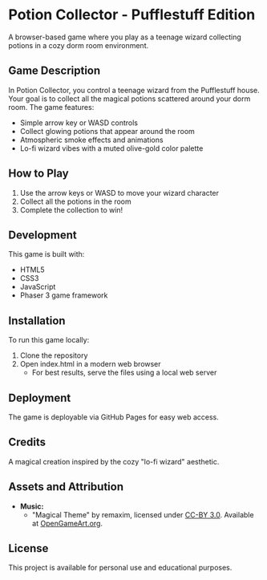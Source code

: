 # Potion Collector - Pufflestuff Edition

A browser-based game where you play as a teenage wizard collecting potions in a cozy dorm room environment.

## Game Description

In Potion Collector, you control a teenage wizard from the Pufflestuff house. Your goal is to collect all the magical potions scattered around your dorm room. The game features:

- Simple arrow key or WASD controls
- Collect glowing potions that appear around the room
- Atmospheric smoke effects and animations
- Lo-fi wizard vibes with a muted olive-gold color palette

## How to Play

1. Use the arrow keys or WASD to move your wizard character
2. Collect all the potions in the room
3. Complete the collection to win!

## Development

This game is built with:
- HTML5
- CSS3
- JavaScript
- Phaser 3 game framework

## Installation

To run this game locally:

1. Clone the repository
2. Open index.html in a modern web browser
   - For best results, serve the files using a local web server

## Deployment

The game is deployable via GitHub Pages for easy web access.

## Credits

A magical creation inspired by the cozy "lo-fi wizard" aesthetic.

## Assets and Attribution

*   **Music:**
    *   "Magical Theme" by remaxim, licensed under [CC-BY 3.0](http://creativecommons.org/licenses/by/3.0/). Available at [OpenGameArt.org](https://opengameart.org/content/magical-theme).

## License

This project is available for personal use and educational purposes.
